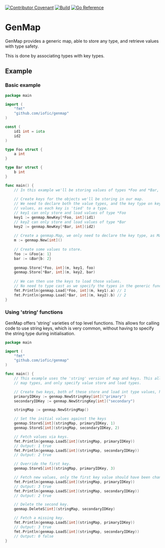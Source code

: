 [![Contributor Covenant](https://img.shields.io/badge/Contributor%20Covenant-2.0-4baaaa.svg)](CODE_OF_CONDUCT.md)
[![Build](https://github.com/iofic/genmap/actions/workflows/build.yml/badge.svg)](https://github.com/iofic/genmap/actions/workflows/build.yml)
[![Go Reference](https://pkg.go.dev/badge/github.com/iofic/genmap.svg)](https://pkg.go.dev/github.com/iofic/genmap)

# GenMap
GenMap provides a generic map, able to store any type, and retrieve values with type safety.

This is done by associating types with key types.

## Example

### Basic example

```go
package main

import (
	"fmt"
	"github.com/iofic/genmap"
)

const (
	id1 int = iota
	id2
)

type Foo struct {
	a int
}

type Bar struct {
	b int
}

func main() {
	// In this example we'll be storing values of types *Foo and *Bar, against int type keys.
	
	// Create keys for the objects we'll be storing in our map.
	// We need to declare both the value types, and the key type on keys. This allows for type-safety when fetching
	// values, as each key is 'tied' to a type.
	// key1 can only store and load values of type *Foo
	key1 := genmap.NewKey[*Foo, int](id1)
	// key2 can only store and load values of type *Bar
	key2 := genmap.NewKey[*Bar, int](id2)
	
	// Create a genmap.Map, we only need to declare the key type, as Maps can store any type.
	m := genmap.New[int]()
	
	// Create some values to store.
	foo := &Foo{a: 1}
	bar := &Bar{b: 2}
	
	genmap.Store[*Foo, int](m, key1, foo)
	genmap.Store[*Bar, int](m, key2, bar)
	
	// We can then use the keys to load those values.
	// No need to type cast as we specify the types in the generic function Load.
	fmt.Println(genmap.Load[*Foo, int](m, key1).a) // 1
	fmt.Println(genmap.Load[*Bar, int](m, key2).b) // 2
}
```

### Using 'string' functions
GenMap offers 'string' varieties of top level functions. This allows for calling code to use string keys, which is very
common, without having to specify the string type during initialisation.

```go
package main

import (
	"fmt"
	"github.com/iofic/genmap"
)

func main() {
	// This example uses the 'string' version of map and keys. This allows the calling code to worry less about key and
	// map types, and only specify value store and load types.

	// Create two keys, both of these store and load int type values, however use unique IDs to differentiate.
	primaryIDKey := genmap.NewStringKey[int]("primary")
	secondaryIDKey := genmap.NewStringKey[int]("secondary")

	stringMap := genmap.NewStringMap()

	// Set the initial values against the keys
	genmap.StoreS[int](stringMap, primaryIDKey, 1)
	genmap.StoreS[int](stringMap, secondaryIDKey, 2)

	// Fetch values via keys.
	fmt.Println(genmap.LoadS[int](stringMap, primaryIDKey))
	// Output: 1 true
	fmt.Println(genmap.LoadS[int](stringMap, secondaryIDKey))
	// Output: 2 true

	// Override the first key.
	genmap.StoreS[int](stringMap, primaryIDKey, 3)

	// Fetch new values, only the first key value should have been changed.
	fmt.Println(genmap.LoadS[int](stringMap, primaryIDKey))
	// Output: 3 true
	fmt.Println(genmap.LoadS[int](stringMap, secondaryIDKey))
	// Output: 2 true

	// Delete the second key.
	genmap.DeleteS[int](stringMap, secondaryIDKey)

	// Fetch a missing key.
	fmt.Println(genmap.LoadS[int](stringMap, primaryIDKey))
	// Output: 3 true
	fmt.Println(genmap.LoadS[int](stringMap, secondaryIDKey))
	// Output: 0 false
}
```
